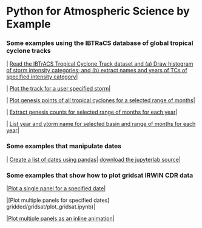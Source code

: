 # Python for Atmospheric Science by Example


### Some examples using the IBTRaCS database of global tropical cyclone tracks

| [Read the IBTrACS Tropical Cyclone Track dataset and (a) Draw histogram of storm intensity categories; and (b) extract names and years of TCs of specified intensity category](ibtracs/histogram_TC_intensity.ipynb)| 

| [Plot the track for a user specified storm](ibtracs/track_tc.ipynb)|


| [Plot genesis points of all tropical cyclones for a selected range of months](ibtracs/monthly_genesis_locations.ipynb)| 


| [Extract genesis counts for selected range of months for each year](ibtracs/genesis_timeseries_by_region.ipynb)| 


| [List year and ytorm name for selected basin and range of months for each year](ibtracs/storm_name_year.ipynb)| 


### Some examples that manipulate dates

| [Create a list of dates using pandas](dates/list_of_dates.ipynb)| [download the jupyterlab source](dates/list_of_dates.ipynb)|


### Some examples that show how to plot gridsat IRWIN CDR data

|[Plot a single panel for a specified date](gridded/gridsat/one_panel.ipynb)| 

|[Plot multiple panels for  specified dates] gridded/gridsat/plot_gridsat.ipynb)| 

|[Plot multiple panels as an inline animation](gridded/gridsat/gridsat_animate.ipynb)|
